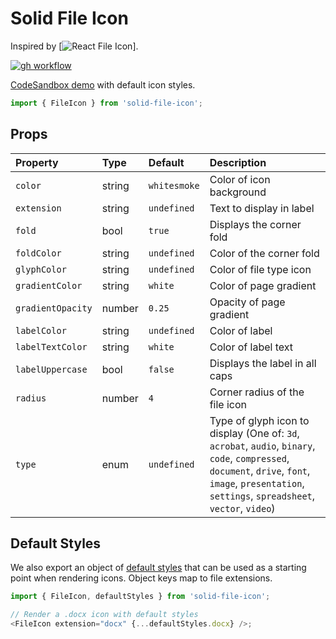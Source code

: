 # Solid File Icon

Inspired by [![React File Icon](https://github.com/corygibbons/react-file-icon)].

[![gh workflow](https://img.shields.io/github/workflow/status/Supersteve128/solid-file-icon/Test/master.svg?style=flat-square)](https://github.com/Supersteve128/solid-file-icon/actions?query=workflow%3ATest+branch%3Amaster)

[CodeSandbox demo](https://codesandbox.io/s/react-file-icon-hv4kh) with default icon styles.

```js
import { FileIcon } from 'solid-file-icon';
```

## Props

<!-- prettier-ignore-start -->
| Property          | Type   | Default    | Description                       |
|:---               |:---    |:---        |:---                               |
| `color`           | string | `whitesmoke` | Color of icon background          |
| `extension`       | string | `undefined`  | Text to display in label          |
| `fold`            | bool   | `true`       | Displays the corner fold          |
| `foldColor`       | string | `undefined`  | Color of the corner fold          |
| `glyphColor`      | string | `undefined`  | Color of file type icon           |
| `gradientColor`   | string | `white`      | Color of page gradient            |
| `gradientOpacity` | number | `0.25`       | Opacity of page gradient          |
| `labelColor`      | string | `undefined`  | Color of label                    |
| `labelTextColor`  | string | `white`      | Color of label text               |
| `labelUppercase`  | bool   | `false`      | Displays the label in all caps    |
| `radius`          | number | `4`          | Corner radius of the file icon    |
| `type`            | enum   | `undefined`  | Type of glyph icon to display (One of: `3d`, `acrobat`, `audio`, `binary`, `code`, `compressed`, `document`, `drive`, `font`, `image`, `presentation`, `settings`, `spreadsheet`, `vector`, `video`) |
<!-- prettier-ignore-end -->

## Default Styles

We also export an object of [default styles](https://github.com/corygibbons/react-file-icon/blob/master/src/defaultStyles.js) that can be used as a starting point when rendering icons. Object keys map to file extensions.

```js
import { FileIcon, defaultStyles } from 'solid-file-icon';

// Render a .docx icon with default styles
<FileIcon extension="docx" {...defaultStyles.docx} />;
```
